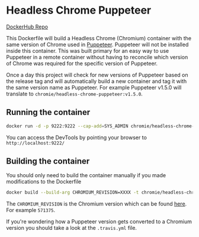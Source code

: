 # Headless Chrome Puppeteer

[DockerHub Repo](https://hub.docker.com/r/chromie/headless-chrome-puppeteer/)

This Dockerfile will build a Headless Chrome (Chromium) container with the same version of Chrome
used in [Puppeteer](https://github.com/GoogleChrome/puppeteer). Puppeteer will not be installed
inside this container. This was built primary for an easy way to use Puppeteer in a remote
container without having to reconcile which version of Chrome was required for the specific
version of Puppeteer.

Once a day this project will check for new versions of Puppeteer based on the release tag and
will automatically build a new container and tag it with the same version name as Puppeteer.
For example Puppeteer v1.5.0 will translate to `chromie/headless-chrome-puppeteer:v1.5.0`.

## Running the container

```bash
docker run -d -p 9222:9222 --cap-add=SYS_ADMIN chromie/headless-chrome-puppeteer
```

You can access the DevTools by pointing your browser to `http://localhost:9222/`

## Building the container
You should only need to build the container manually if you made modifications to the Dockerfile

```bash
docker build --build-arg CHROMIUM_REVISION=XXXX -t chromie/headless-chrome-puppeteer .
```

The `CHROMIUM_REVISION` is the Chromium version which can be found [here](https://storage.googleapis.com/chromium-browser-snapshots/index.html?prefix=Linux_x64/). For example `571375`.

If you're wondering how a Puppeteer version gets converted to a Chromium version you should take a look at the `.travis.yml` file. 
